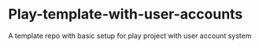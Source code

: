 # Play-template-with-user-accounts
A template repo with basic setup for play project with user account system
